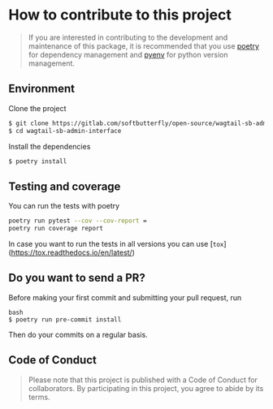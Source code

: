 # How to contribute to this project

> If you are interested in contributing to the development and maintenance of this package, it is recommended that you use [poetry](https://poetry.eustace.io) for dependency management and [pyenv](https://github.com/pyenv/pyenv) for python version management.

## Environment

Clone the project

```bash
$ git clone https://gitlab.com/softbutterfly/open-source/wagtail-sb-admin-interface.git
$ cd wagtail-sb-admin-interface
```

Install the dependencies

```bash
$ poetry install
```

## Testing and coverage

You can run the tests with poetry

```bash
poetry run pytest --cov --cov-report =
poetry run coverage report
```

In case you want to run the tests in all versions you can use [`tox`] (https://tox.readthedocs.io/en/latest/)

## Do you want to send a PR?

Before making your first commit and submitting your pull request, run

```
bash
$ poetry run pre-commit install
```

Then do your commits on a regular basis.

## Code of Conduct

> Please note that this project is published with a Code of Conduct for collaborators. By participating in this project, you agree to abide by its terms.
